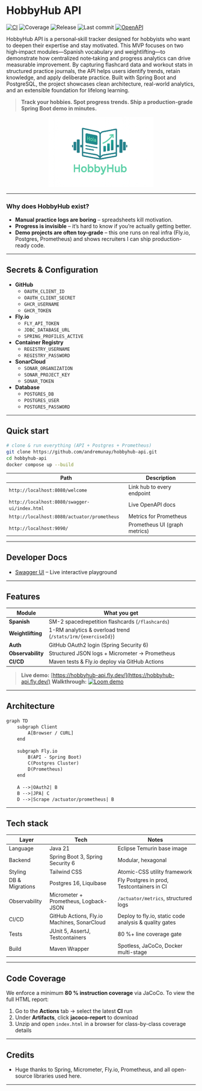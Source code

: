 # HobbyHub API  
[![CI](https://github.com/andremunay/HobbyHub-API/actions/workflows/ci.yml/badge.svg)](https://github.com/andremunay/HobbyHub-API/actions/workflows/ci.yml) ![Coverage](https://img.shields.io/badge/coverage-85%25-brightgreen) ![Release](https://img.shields.io/github/v/release/andremunay/HobbyHub-API?include_prereleases) ![Last commit](https://img.shields.io/github/last-commit/andremunay/HobbyHub-API) [![OpenAPI](https://img.shields.io/badge/api-docs-green?logo=swagger)](https://hobbyhub-api.fly.dev/swagger-ui/index.html)

HobbyHub API is a personal‐skill tracker designed for hobbyists who want to deepen their expertise and stay motivated. This MVP focuses on two high‐impact modules—Spanish vocabulary and weightlifting—to demonstrate how centralized note‐taking and progress analytics can drive measurable improvement. By capturing flashcard data and workout stats in structured practice journals, the API helps users identify trends, retain knowledge, and apply deliberate practice. Built with Spring Boot and PostgreSQL, the project showcases clean architecture, real-world analytics, and an extensible foundation for lifelong learning.

> **Track your hobbies. Spot progress trends. Ship a production‐grade Spring Boot demo in minutes.**

<p align="center">
  <img src="docs/logo.png" alt="HobbyHub logo" width="280"/>
</p>

---

### Why does HobbyHub exist?

- **Manual practice logs are boring** – spreadsheets kill motivation.  
- **Progress is invisible** – it’s hard to know if you’re actually getting better.  
- **Demo projects are often toy-grade** – this one runs on real infra (Fly.io, Postgres, Prometheus) and shows recruiters I can ship production-ready code.

---

## Secrets & Configuration

- **GitHub**  
  - `OAUTH_CLIENT_ID`  
  - `OAUTH_CLIENT_SECRET`  
  - `GHCR_USERNAME`
  - `GHCR_TOKEN`
- **Fly.io**  
  - `FLY_API_TOKEN`  
  - `JDBC_DATABASE_URL`
  - `SPRING_PROFILES_ACTIVE`
- **Container Registry**  
  - `REGISTRY_USERNAME`  
  - `REGISTRY_PASSWORD`  
- **SonarCloud**
  - `SONAR_ORGANIZATION`
  - `SONAR_PROJECT_KEY`
  - `SONAR_TOKEN`
- **Database**
  - `POSTGRES_DB`
  - `POSTGRES_USER`
  - `POSTGRES_PASSWORD`

---

## Quick start

```bash
# clone & run everything (API + Postgres + Prometheus)
git clone https://github.com/andremunay/hobbyhub-api.git
cd hobbyhub-api
docker compose up --build
```

| Path                                          | Description                   |
| --------------------------------------------- | ----------------------------- |
| `http://localhost:8080/welcome`               | Link hub to every endpoint    |
| `http://localhost:8080/swagger-ui/index.html` | Live OpenAPI docs             |
| `http://localhost:8080/actuator/prometheus`   | Metrics for Prometheus        |
| `http://localhost:9090/`                      | Prometheus UI (graph metrics) |

---

## Developer Docs

* [Swagger UI](https://hobbyhub-api.fly.dev/swagger-ui/index.html) – Live interactive playground

---

## Features

| Module            | What you get                                                |
| ----------------- | ----------------------------------------------------------- |
| **Spanish**       | SM-2 spaced­repetition flashcards (`/flashcards`)           |
| **Weightlifting** | 1-RM analytics & overload trend (`/stats/1rm/{exerciseId}`) |
| **Auth**          | GitHub OAuth2 login (Spring Security 6)                     |
| **Observability** | Structured JSON logs + Micrometer → Prometheus              |
| **CI/CD**         | Maven tests & Fly.io deploy via GitHub Actions              |

> **Live demo:** [https://hobbyhub-api.fly.dev/](https://hobbyhub-api.fly.dev/)
> **Walkthrough:** [![Loom demo](https://cdn.loom.com/sessions/thumbnails/loom-demo.gif)](https://www.loom.com/share/d3eaf334afd84dad95791984ecf4a44b?sid=d600127c-fe29-4732-8be6-bf9dfc7b0899)

---

## Architecture

```mermaid
graph TD
    subgraph Client
        A[Browser / CURL]
    end

    subgraph Fly.io
        B(API - Spring Boot)
        C(Postgres Cluster)
        D(Prometheus)
    end

    A -->|OAuth2| B
    B -->|JPA| C
    D -->|Scrape /actuator/prometheus| B
```

---

## Tech stack

| Layer           | Tech                                  | Notes                                      |
| --------------- | ------------------------------------- | ------------------------------------------ |
| Language        | Java 21                               | Eclipse Temurin base image                 |
| Backend         | Spring Boot 3, Spring Security 6      | Modular, hexagonal                         |
| Styling         | Tailwind CSS                          | Atomic-CSS utility framework               |
| DB & Migrations | Postgres 16, Liquibase                | Fly Postgres in prod, Testcontainers in CI |
| Observability   | Micrometer + Prometheus, Logback-JSON | `/actuator/metrics`, structured logs       |
| CI/CD           | GitHub Actions, Fly.io Machines, SonarCloud | Deploy to fly.io, static code analysis & quality gates |
| Tests           | JUnit 5, AssertJ, Testcontainers      | 80 %+ line coverage gate                   |
| Build           | Maven Wrapper                         | Spotless, JaCoCo, Docker multi-stage       |

---

## Code Coverage

We enforce a minimum **80 % instruction coverage** via JaCoCo.
To view the full HTML report:

1. Go to the **Actions** tab → select the latest **CI** run
2. Under **Artifacts**, click **jacoco-report** to download
3. Unzip and open `index.html` in a browser for class-by-class coverage details

---

## Credits

* Huge thanks to Spring, Micrometer, Fly.io, Prometheus, and all open-source libraries used here.

---
